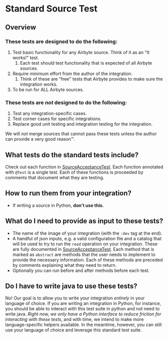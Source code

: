 # Standard Source Test

## Overview

### These tests are designed to do the following:

1. Test basic functionality for any Airbyte source. Think of it as an "It works!" test.
   1. Each test should test functionality that is expected of all Airbyte sources.
1. Require minimum effort from the author of the integration.
   1. Think of these are "free" tests that Airbyte provides to make sure the integration works.
1. To be run for ALL Airbyte sources.

### These tests are _not_ designed to do the following:

1. Test any integration-specific cases.
1. Test corner cases for specific integrations.
1. Replace good unit testing and integration testing for the integration.

We will _not_ merge sources that cannot pass these tests unless the author can provide a very good reason™.

## What tests do the standard tests include?

Check out each function in [SourceAcceptanceTest](src/main/java/io/airbyte/integrations/standardtest/source/SourceAcceptanceTest.java). Each function annotated with `@Test` is a single test. Each of these functions is proceeded by comments that document what they are testing.

## How to run them from your integration?

- If writing a source in Python, **don't use this.**

## What do I need to provide as input to these tests?

- The name of the image of your integration (with the `:dev` tag at the end).
- A handful of json inputs, e.g. a valid configuration file and a catalog that will be used to try to run the `read` operation on your integration. These are fully documented in [SourceAcceptanceTest](src/main/java/io/airbyte/integrations/standardtest/source/SourceAcceptanceTest.java). Each method that is marked as `abstract` are methods that the user needs to implement to provide the necessary information. Each of these methods are preceded by comments explaining what they need to return.
- Optionally you can run before and after methods before each test.

## Do I have to write java to use these tests?

No! Our goal is to allow you to write your integration _entirely_ in your language of choice. If you are writing an integration in Python, for instance, you should be able to interact with this test suite in python and not need to write java. _Right now, we only have a Python interface to reduce friction for interacting with these tests_, and with time, we intend to make more language-specific helpers available. In the meantime, however, you can still use your language of choice and leverage this standard test suite.
